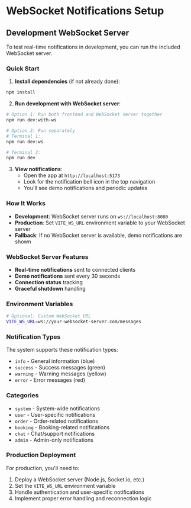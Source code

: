 # WebSocket Notifications Setup

## Development WebSocket Server

To test real-time notifications in development, you can run the included WebSocket server.

### Quick Start

1. **Install dependencies** (if not already done):
```bash
npm install
```

2. **Run development with WebSocket server**:
```bash
# Option 1: Run both frontend and WebSocket server together
npm run dev:with-ws

# Option 2: Run separately
# Terminal 1:
npm run dev:ws

# Terminal 2:
npm run dev
```

3. **View notifications**: 
   - Open the app at `http://localhost:5173`
   - Look for the notification bell icon in the top navigation
   - You'll see demo notifications and periodic updates

### How It Works

- **Development**: WebSocket server runs on `ws://localhost:8080`
- **Production**: Set `VITE_WS_URL` environment variable to your WebSocket server
- **Fallback**: If no WebSocket server is available, demo notifications are shown

### WebSocket Server Features

- **Real-time notifications** sent to connected clients
- **Demo notifications** sent every 30 seconds
- **Connection status** tracking
- **Graceful shutdown** handling

### Environment Variables

```bash
# Optional: Custom WebSocket URL
VITE_WS_URL=ws://your-websocket-server.com/messages
```

### Notification Types

The system supports these notification types:
- `info` - General information (blue)
- `success` - Success messages (green) 
- `warning` - Warning messages (yellow)
- `error` - Error messages (red)

### Categories

- `system` - System-wide notifications
- `user` - User-specific notifications
- `order` - Order-related notifications
- `booking` - Booking-related notifications
- `chat` - Chat/support notifications
- `admin` - Admin-only notifications

### Production Deployment

For production, you'll need to:
1. Deploy a WebSocket server (Node.js, Socket.io, etc.)
2. Set the `VITE_WS_URL` environment variable
3. Handle authentication and user-specific notifications
4. Implement proper error handling and reconnection logic
